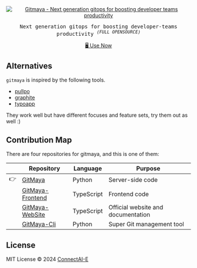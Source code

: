 <div align="center">
    <a href="https://gitmaya.com" title="React Hook Form - Simple React forms validation">
        <img src="https://github.com/ConnectAI-E/GitMaya-Website/assets/50035229/15a87dd2-efb9-4f40-8002-9ac91983da5b" alt="Gitmaya - Next generation gitops for boosting developer teams productivity" />
    </a>
</div>

<p align='center'>
  <samp>Next generation gitops for boosting developer-teams productivity <sup><em>(FULL OPENSOURCE)</em></sup></samp>
</p>

<p align="center">
    <a href="https://gitmaya.com">🖥 Use Now </a>
</p>





## Alternatives

`gitmaya` is inspired by the following tools.

- [pullpo](https://pullpo.io/)
- [graphite](https://graphite.dev/)
- [typoapp](https://typoapp.io/)

They work well but have different focuses and feature sets, try them out as well :)

## Contribution Map

There are four repositories for gitmaya, and this is one of them:

|     | Repository                                                          | Language   | Purpose                            |
| --- | ------------------------------------------------------------------- | ---------- | ---------------------------------- |
| 👉   | [GitMaya](https://github.com/ConnectAI-E/GitMaya)                   | Python     | Server-side code                   |
|     | [GitMaya-Frontend](https://github.com/ConnectAI-E/GitMaya-Frontend) | TypeScript | Frontend code                      |
|     | [GitMaya-WebSite](https://github.com/ConnectAI-E/GitMaya-Website)   | TypeScript | Official website and documentation |
|     | [GitMaya-Cli](https://github.com/ConnectAI-E/GitMaya-Cli)           | Python     | Super Git management tool          |


## License

MIT License © 2024 [ConnectAI-E](https://github.com/connectai-e)
